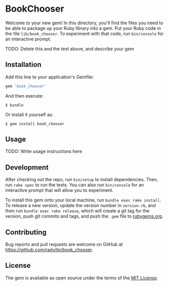 # BookChooser

Welcome to your new gem! In this directory, you'll find the files you need to be able to package up your Ruby library into a gem. Put your Ruby code in the file `lib/book_chooser`. To experiment with that code, run `bin/console` for an interactive prompt.

TODO: Delete this and the text above, and describe your gem

## Installation

Add this line to your application's Gemfile:

```ruby
gem 'book_chooser'
```

And then execute:

    $ bundle

Or install it yourself as:

    $ gem install book_chooser

## Usage

TODO: Write usage instructions here

## Development

After checking out the repo, run `bin/setup` to install dependencies. Then, run `rake spec` to run the tests. You can also run `bin/console` for an interactive prompt that will allow you to experiment.

To install this gem onto your local machine, run `bundle exec rake install`. To release a new version, update the version number in `version.rb`, and then run `bundle exec rake release`, which will create a git tag for the version, push git commits and tags, and push the `.gem` file to [rubygems.org](https://rubygems.org).

## Contributing

Bug reports and pull requests are welcome on GitHub at https://github.com/radville/book_chooser.

## License

The gem is available as open source under the terms of the [MIT License](https://opensource.org/licenses/MIT).
